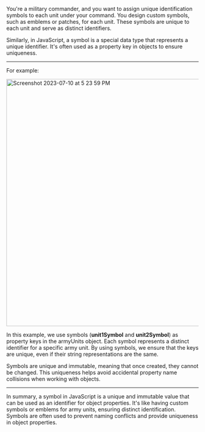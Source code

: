 You're a military commander, and you want to assign unique identification symbols to each unit under your command. You design custom symbols, such as emblems or patches, for each unit. These symbols are unique to each unit and serve as distinct identifiers.

Similarly, in JavaScript, a symbol is a special data type that represents a unique identifier. It's often used as a property key in objects to ensure uniqueness. 


***


For example:

<img width="649" alt="Screenshot 2023-07-10 at 5 23 59 PM" src="https://github.com/ERA-Solutions-LLC/JavaScript-Intermediate-Assignments/assets/92329761/c31ca469-f3c0-4ad6-8c05-4183d6d87959">

In this example, we use symbols (**unit1Symbol** and **unit2Symbol**) as property keys in the armyUnits object. Each symbol represents a distinct identifier for a specific army unit. By using symbols, we ensure that the keys are unique, even if their string representations are the same.

Symbols are unique and immutable, meaning that once created, they cannot be changed. This uniqueness helps avoid accidental property name collisions when working with objects.


***


In summary, a symbol in JavaScript is a unique and immutable value that can be used as an identifier for object properties. It's like having custom symbols or emblems for army units, ensuring distinct identification. Symbols are often used to prevent naming conflicts and provide uniqueness in object properties.